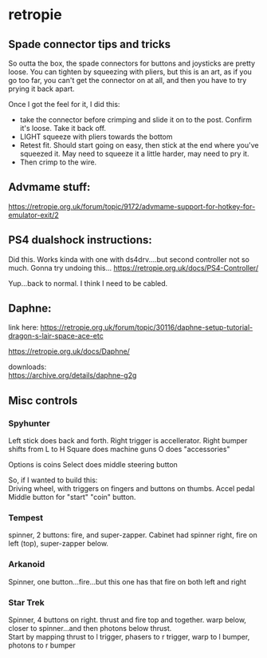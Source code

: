 # retropie

## Spade connector tips and tricks
So outta the box, the spade connectors for buttons and joysticks are pretty loose.  You can tighten by squeezing with pliers, but this is an art, as if you go too far, you can't get the connector on at all, and then you have to try prying it back apart.

Once I got the feel for it, I did this:
* take the connector before crimping and slide it on to the post.  Confirm it's loose.  Take it back off.
* LIGHT squeeze with pliers towards the bottom
* Retest fit.  Should start going on easy, then stick at the end where you've squeezed it.  May need to squeeze it a little harder, may need to pry it.
* Then crimp to the wire.

## Advmame stuff:
https://retropie.org.uk/forum/topic/9172/advmame-support-for-hotkey-for-emulator-exit/2

## PS4 dualshock instructions:
Did this.  Works kinda with one with ds4drv....but second controller not so much.  Gonna try undoing this...
https://retropie.org.uk/docs/PS4-Controller/

Yup...back to normal.  I think I need to be cabled.

## Daphne:
link here:
https://retropie.org.uk/forum/topic/30116/daphne-setup-tutorial-dragon-s-lair-space-ace-etc

https://retropie.org.uk/docs/Daphne/

downloads:  
https://archive.org/details/daphne-g2g


## Misc controls
### Spyhunter
Left stick does back and forth.
Right trigger is accellerator.
Right bumper shifts from L to H
Square does machine guns
O does "accessories"

Options is coins
Select does middle steering button

So, if I wanted to build this:  
Driving wheel, with triggers on fingers and buttons on thumbs.
Accel pedal
Middle button for "start"
"coin" button.

### Tempest
spinner, 2 buttons:  fire, and super-zapper.  Cabinet had spinner right, fire on left (top), super-zapper below.

### Arkanoid
Spinner, one button...fire...but this one has that fire on both left and right

### Star Trek
Spinner, 4 buttons on right.  thrust and fire top and together.  warp below, closer to spinner...and then photons below thrust.  
Start by mapping thrust to l trigger, phasers to r trigger, warp to l bumper, photons to r bumper
